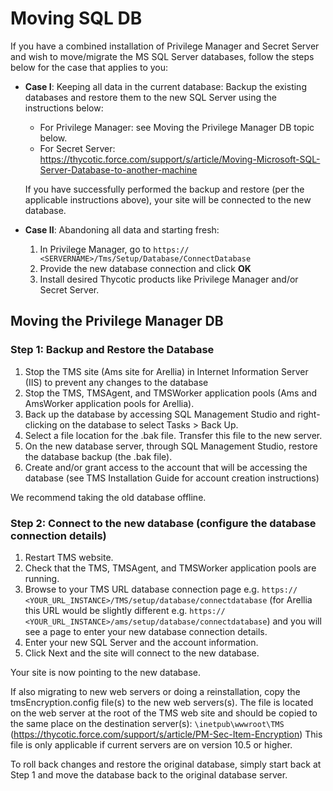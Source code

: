 [title]: # (Moving SQL DB)
[tags]: # (combined installation)
[priority]: # (9520)
# Moving SQL DB

If you have a combined installation of Privilege Manager and Secret Server and wish to move/migrate the MS SQL Server databases, follow the steps below for the case that applies to you:

* __Case I__: Keeping all data in the current database:
  Backup the existing databases and restore them to the new SQL Server using the instructions below:
  * For Privilege Manager: see Moving the Privilege Manager DB topic below.
  * For Secret Server: https://thycotic.force.com/support/s/article/Moving-Microsoft-SQL-Server-Database-to-another-machine 

  If you have successfully performed the backup and restore (per the applicable instructions above), your site will be connected to the new database.

* __Case II__: Abandoning all data and starting fresh:

  1. In Privilege Manager, go to `https:// <SERVERNAME>/Tms/Setup/Database/ConnectDatabase`
  1. Provide the new database connection and click __OK__
  1. Install desired Thycotic products like Privilege Manager and/or Secret Server.

## Moving the Privilege Manager DB

### Step 1: Backup and Restore the Database

1. Stop the TMS site (Ams site for Arellia) in Internet Information Server (IIS) to prevent any changes to the database
1. Stop the TMS, TMSAgent, and TMSWorker application pools (Ams and AmsWorker application pools for Arellia).
1. Back up the database by accessing SQL Management Studio and right-clicking on the database to select Tasks > Back Up.
1. Select a file location for the .bak file. Transfer this file to the new server.
1. On the new database server, through SQL Management Studio, restore the database backup (the .bak file).
1. Create and/or grant access to the account that will be accessing the database (see TMS Installation Guide for account creation instructions)

We recommend taking the old database offline.

### Step 2: Connect to the new database (configure the database connection details)

1. Restart TMS website.
1. Check that the TMS, TMSAgent, and TMSWorker application pools are running.
1. Browse to your TMS URL database connection page e.g. `https:// <YOUR_URL_INSTANCE>/TMS/setup/database/connectdatabase` (for Arellia this URL would be slightly different e.g. `https:// <YOUR_URL_INSTANCE>/ams/setup/database/connectdatabase`) and you will see a page to enter your new database connection details.
1. Enter your new SQL Server and the account information.
1. Click Next and the site will connect to the new database.

Your site is now pointing to the new database.

If also migrating to new web servers or doing a reinstallation, copy the tmsEncryption.config file(s) to the new web servers(s). The file is located on the web server at the root of the TMS web site and should be copied to the same place on the destination server(s): `\inetpub\wwwroot\TMS` (https://thycotic.force.com/support/s/article/PM-Sec-Item-Encryption) This file is only applicable if current servers are on version 10.5 or higher.

To roll back changes and restore the original database, simply start back at Step 1 and move the database back to the original database server.
